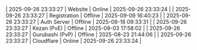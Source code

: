 | 2025-09-26 23:33:27 | Website | Online | 2025-09-26 23:33:24 |
| 2025-09-26 23:33:27 | Registration | Offline | 2025-09-09 16:40:23 |
| 2025-09-26 23:33:27 | Auth Server | Offline | 2025-08-18 09:33:31 |
| 2025-09-26 23:33:27 | Kezan (PvE) | Offline | 2025-08-03 17:58:02 |
| 2025-09-26 23:33:27 | Gurubashi (PvP) | Offline | 2025-08-23 21:44:06 |
| 2025-09-26 23:33:27 | Cloudflare | Online | 2025-09-26 23:33:24 |
